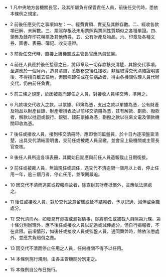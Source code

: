 * 1 凡中央地方各機關長官，及其所屬負有保管責任人員，前後任交代時，悉依本條例之規定。

* 2 前後任應交代之事項如左：一、經費實領、實支及其餘存數。二、經收各款項已解、未解數。三、票照存根及未用票照與票照性質類似之各種單證。四、領售及餘存印花稅票及其他債券。五、公有財產及物品。六、印章及各種文券、圖書、表冊、簿記、收支憑證。

* 3 前後任交代時，直接上級機關或主管長官應派員監盤。

* 4 前任人員應於後任接替之日，將印章及一切存款移交清楚，其餘交代事項，至遲應於一個月內，造具清冊，悉數移交後任接收，非經取得交代清結證明書後，不得擅自離去任地，但因病卸任或在任病故者，得由各機關佐理人員代辦交代，仍由前任負責。

* 5 前三條之規定，於因被裁而卸任之人員，對接收人員移交時，準用之。

* 6 凡款項交代收入之款，以票據、印簿為憑，支出之款以單據為憑，公有財產及物品以財產目錄、財產增損表及以前移交清冊為憑，其有解款、劃款、撥款者，解款以批迴或銀行、銀號、錢莊票據為憑，劃撥之款以往來文電及領款機關印收為憑。

* 7 後任或接收人員，接到移交清冊時，應即會同監盤員，於十日內逐項盤查清楚，出具交代清結證明書，交前任或被裁人員呈繳，並會呈上級機關或主管長官查核。

* 8 後任人員所造各項表冊，其開始日期應與前任人員造報截止日期銜接。

* 9 前任或被裁人員，無論現任或調任，遇交代不清逾限一個月以上者，停止任用一年，逾三個月者，停止任用，並限期嚴追。

* 10 因交代不清而逃匿或捏報病故者，除查封其財產抵償外，並應依法懲處之。

* 11 後任或接收人員，對於交代故意留難或延不結報者，予以記過、減俸或免職處分。

* 12 交代清冊內，如發見有虛捏或漏報情事，除將前任或被裁人員照第九條、第十條分別辦理外，應予後任或接收人員以記過或減俸處分，但自行揭報者，不在此限。前項情形，如後任或接收人員或監盤人員，通同舞弊時，除依法懲處外，並應共負賠償之責。

* 13 因交代不清而停止任用之人員，任何機關不得予以任用。

* 14 本條例施行規則，由各主管機關分別定之。

* 15 本條例自公布日施行。

